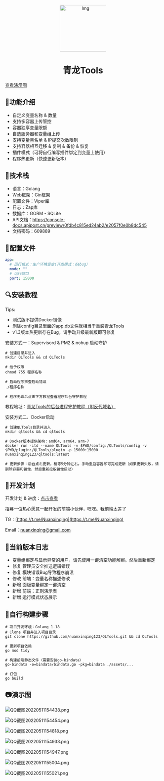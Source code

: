 <!--suppress HtmlDeprecatedAttribute -->
<p align="center">
  <a href="https://github.com/whyour/qinglong">
    <img width="150" src="https://z3.ax1x.com/2021/11/18/I7MpAe.png" alt="Img">
  </a>
</p>

<h1 align="center">青龙Tools</h1>
<p><a href="https://github.com/nuanxinqing123/QLTools#%E6%BC%94%E7%A4%BA%E5%9B%BE">查看演示图</a></p>

## 🍭功能介绍
- 自定义变量名称 & 数量
- 支持多容器上传管控
- 容器独享变量限额
- 自选服务器和变量组上传
- 支持变量黑名单 & IP提交次数限制
- 支持容器相互迁移 & 复制 & 备份 & 恢复
- 插件模式（可将自行编写插件绑定到变量上使用）
- 程序热更新（快速更新版本）

## 🍳技术栈
- 语言：Golang
- Web框架：Gin框架
- 配置文件：Viper库
- 日志：Zap库
- 数据库：GORM - SQLite
- API文档：https://console-docs.apipost.cn/preview/0fdb4c815ed24ab2/e2057f0e0b8dc545
- 文档密码：609889

## 🧸配置文件
```yaml
app:
  # 运行模式：生产环境留空(开发模式：debug)
  mode: ""
  # 运行端口
  port: 15000
```

## 🔍安装教程
Tips: 
- 测试版不提供Docker镜像 
- 删除config目录里面的app.db文件就相当于重装青龙Tools
- v1.3版本热更新存在Bug，请手动升级最新版即可修复

安装方式一：Supervisord & PM2 & nohup 启动守护
```shell
# 创建目录并进入
mkdir QLTools && cd QLTools

# 给予权限
chmod 755 程序名称

# 启动程序排查启动错误
./程序名称

# 程序无误后点击下方教程查看程序后台守护教程
```

教程地址：[青龙Tools的后台进程守护教程（附反代域名）](https://6b7.org/460.html)

安装方式二、Docker启动
```shell
# 创建QLTools目录并进入
mkdir qltools && cd qltools

# Docker版本提供架构：amd64、arm64、arm-7
docker run -itd --name QLTools -v $PWD/config:/QLTools/config -v $PWD/plugin:/QLTools/plugin -p 15000:15000 nuanxinqing123/qltools:latest

# 更新步骤：后台点击更新，稍等5分钟左右。手动重启容器即可完成更新（如果更新失败，请删除容器和镜像，然后重新拉取镜像启动）
```

## 🎯开发计划

开发计划 & 进度：[点击查看](https://web.banlikanban.com/kanban/626f9b4c6ade1220282ac551)

招募一位热心愿意一起开发的前端小伙伴，嘿嘿。我前端太差了

TG：[https://t.me/Nuanxinqing](https://t.me/Nuanxinqing)

Email：nuanxinqing@gmail.com

## 🧩当前版本日志
- 变量组绑定与显示异常的用户，请先使用一键清空功能解绑。然后重新绑定
- 修复 管理员安全推送逻辑错误
- 修复 模块错误Bug导致程序崩溃
- 修改 前端：变量名称描述修改
- 新增 面板变量绑定一键清空
- 新增 前端：正则演示表
- 新增 运行模式状态展示

## 📔自行构建步骤
```shell
# 项目开发环境：Golang 1.18
# Clone 项目并进入项目目录
git clone https://github.com/nuanxinqing123/QLTools.git && cd QLTools

# 更新项目依赖
go mod tidy

# 构建前端静态文件（需要安装go-bindata）
go-bindata -o=bindata/bindata.go -pkg=bindata ./assets/...

# 打包
go build
```

## 📷演示图

![QQ截图20220511154438.png](https://pic.6b7.xyz/2022/05/11/25a5e41170f5f.png)

![QQ截图20220511154454.png](https://pic.6b7.xyz/2022/05/11/3f13f15d25b46.png)

![QQ截图20220511154818.png](https://pic.6b7.xyz/2022/05/11/e41ea41542307.png)

![QQ截图20220511154933.png](https://pic.6b7.xyz/2022/05/11/40f36ef85f79d.png)

![QQ截图20220511154947.png](https://pic.6b7.xyz/2022/05/11/347a5fd9b12f2.png)

![QQ截图20220511155004.png](https://pic.6b7.xyz/2022/05/11/3c3c339fa3b82.png)

![QQ截图20220511155021.png](https://pic.6b7.xyz/2022/05/11/4fe5dab516d93.png)



